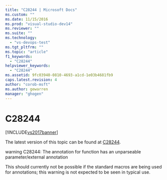 ```yaml
---
title: "C28244 | Microsoft Docs"
ms.custom: ""
ms.date: 11/15/2016
ms.prod: "visual-studio-dev14"
ms.reviewer: ""
ms.suite: ""
ms.technology: 
  - "vs-devops-test"
ms.tgt_pltfrm: ""
ms.topic: "article"
f1_keywords: 
  - "C28244"
helpviewer_keywords: 
  - "C28244"
ms.assetid: 9fc03940-0810-4693-a1cd-1e03b4681fb9
caps.latest.revision: 4
author: "corob-msft"
ms.author: gewarren
manager: "ghogen"
---
```

# C28244
[!INCLUDE[vs2017banner](../includes/vs2017banner.md)]

The latest version of this topic can be found at [C28244](https://docs.microsoft.com/visualstudio/code-quality/c28244).  
  
warning C28244: The annotation for function has an unparseable parameter/external annotation  
  
 This should currently not be possible if the standard macros are being used for annotations; this warning is not expected to be seen in typical use.



